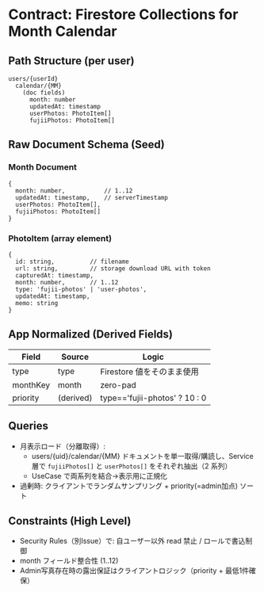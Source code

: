 # Contract: Firestore Collections for Month Calendar

## Path Structure (per user)
```
users/{userId}
  calendar/{MM}
    (doc fields)
      month: number
      updatedAt: timestamp
      userPhotos: PhotoItem[]
      fujiiPhotos: PhotoItem[]
```

## Raw Document Schema (Seed)
### Month Document
```
{
  month: number,           // 1..12
  updatedAt: timestamp,    // serverTimestamp
  userPhotos: PhotoItem[],
  fujiiPhotos: PhotoItem[]
}
```

### PhotoItem (array element)
```
{
  id: string,          // filename
  url: string,         // storage download URL with token
  capturedAt: timestamp,
  month: number,       // 1..12
  type: 'fujii-photos' | 'user-photos',
  updatedAt: timestamp,
  memo: string
}
```

## App Normalized (Derived Fields)
| Field    | Source    | Logic                         |
| -------- | --------- | ----------------------------- |
| type     | type      | Firestore 値をそのまま使用    |
| monthKey | month     | zero-pad                      |
| priority | (derived) | type=='fujii-photos' ? 10 : 0 |

## Queries
- 月表示ロード（分離取得）:
  - users/{uid}/calendar/{MM} ドキュメントを単一取得/購読し、Service 層で `fujiiPhotos[]` と `userPhotos[]` をそれぞれ抽出（2 系列）
  - UseCase で両系列を結合→表示用に正規化
- 過剰時: クライアントでランダムサンプリング + priority(=admin加点) ソート

## Constraints (High Level)
- Security Rules（別Issue）で: 自ユーザー以外 read 禁止 / ロールで書込制御
- month フィールド整合性 (1..12)
- Admin写真存在時の露出保証はクライアントロジック（priority + 最低1件確保）
